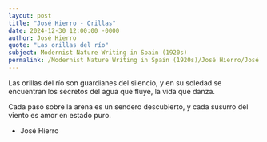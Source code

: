 ```yaml
---
layout: post
title: "José Hierro - Orillas"
date: 2024-12-30 12:00:00 -0000
author: José Hierro
quote: "Las orillas del río"
subject: Modernist Nature Writing in Spain (1920s)
permalink: /Modernist Nature Writing in Spain (1920s)/José Hierro/José Hierro - Orillas
---
```


Las orillas del río
son guardianes del silencio,
y en su soledad
se encuentran los secretos
del agua que fluye,
la vida que danza.

Cada paso sobre la arena
es un sendero descubierto,
y cada susurro del viento
es amor en estado puro.

- José Hierro
